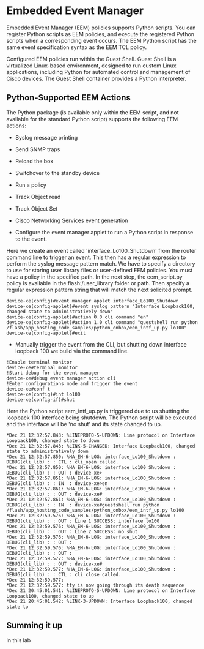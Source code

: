 # Embedded Event Manager

Embedded Event Manager (EEM) policies supports Python scripts. You can register Python scripts as EEM policies, and execute the registered  Python scripts when a corresponding event occurs. The EEM Python script has the same event specification syntax as the EEM TCL policy.

Configured EEM policies run within the Guest Shell. Guest Shell is a virtualized Linux-based environment, 
designed to run custom Linux applications, including Python for automated control and management of Cisco devices. 
The Guest Shell container provides a Python interpreter.


## Python-Supported EEM Actions
The Python package (is available only within the EEM script, and not available for the standard Python script) supports the following EEM actions:

- Syslog message printing
- Send SNMP traps
- Reload the box
- Switchover to the standby device
- Run a policy
- Track Object read
- Track Object Set
- Cisco Networking Services event generation

- Configure the event manager applet to run a Python script in response to the event.

Here we create an event called 'interface_Lo100_Shutdown' from the router command line to trigger an event. This then has a regular expression to perform the syslog message pattern match. We have to specify a directory to use for storing user library files or user-defined EEM policies. You must have a policy in the specified path. In the next step, the eem_script.py policy is available in the flash:/user_library folder or path. Then specify a regular expression pattern string that will match the next solicited prompt.

```
device-xe(config)#event manager applet interface_Lo100_Shutdown
device-xe(config-applet)#event syslog pattern "Interface Loopback100, changed state to administratively down"
device-xe(config-applet)#action 0.0 cli command "en"
device-xe(config-applet)#action 1.0 cli command "guestshell run python /flash/app_hosting_code_samples/python_onbox/eem_intf_up.py lo100"
device-xe(config-applet)#exit

```
- Manually trigger the event from the CLI, but shutting down interface loopback 100 we build via the command line. 

```
!Enable terminal monitor
device-xe#terminal monitor
!Start debug for the event manager
device-xe#debug event manager action cli
!Enter configurations mode and trigger the event
device-xe#conf t
device-xe(config)#int lo100
device-xe(config-if)#shut

```
Here the Python script eem_intf_up.py is triggered due to us shutting the loopback 100 interface being shutdown. The Python script will be executed and the interface will be 'no shut' and its state changed to up.

```
*Dec 21 12:32:57.843: %LINEPROTO-5-UPDOWN: Line protocol on Interface Loopback100, changed state to down
*Dec 21 12:32:57.843: %LINK-5-CHANGED: Interface Loopback100, changed state to administratively down
*Dec 21 12:32:57.850: %HA_EM-6-LOG: interface_Lo100_Shutdown : DEBUG(cli_lib) : : CTL : cli_open called.
*Dec 21 12:32:57.850: %HA_EM-6-LOG: interface_Lo100_Shutdown : DEBUG(cli_lib) : : OUT : device-xe>
*Dec 21 12:32:57.851: %HA_EM-6-LOG: interface_Lo100_Shutdown : DEBUG(cli_lib) : : IN  : device-xe>en
*Dec 21 12:32:57.861: %HA_EM-6-LOG: interface_Lo100_Shutdown : DEBUG(cli_lib) : : OUT : device-xe#
*Dec 21 12:32:57.861: %HA_EM-6-LOG: interface_Lo100_Shutdown : DEBUG(cli_lib) : : IN  : device-xe#guestshell run python /flash/app_hosting_code_samples/python_onbox/eem_intf_up.py lo100
*Dec 21 12:32:59.576: %HA_EM-6-LOG: interface_Lo100_Shutdown : DEBUG(cli_lib) : : OUT : Line 1 SUCCESS: interface lo100
*Dec 21 12:32:59.576: %HA_EM-6-LOG: interface_Lo100_Shutdown : DEBUG(cli_lib) : : OUT : Line 2 SUCCESS: no shut
*Dec 21 12:32:59.576: %HA_EM-6-LOG: interface_Lo100_Shutdown : DEBUG(cli_lib) : : OUT :
*Dec 21 12:32:59.576: %HA_EM-6-LOG: interface_Lo100_Shutdown : DEBUG(cli_lib) : : OUT :
*Dec 21 12:32:59.577: %HA_EM-6-LOG: interface_Lo100_Shutdown : DEBUG(cli_lib) : : OUT : device-xe#
*Dec 21 12:32:59.577: %HA_EM-6-LOG: interface_Lo100_Shutdown : DEBUG(cli_lib) : : CTL : cli_close called.
*Dec 21 12:32:59.577:
*Dec 21 12:32:59.577: tty is now going through its death sequence
*Dec 21 20:45:01.541: %LINEPROTO-5-UPDOWN: Line protocol on Interface Loopback100, changed state to up
*Dec 21 20:45:01.542: %LINK-3-UPDOWN: Interface Loopback100, changed state to 
```

## Summing it up

In this lab